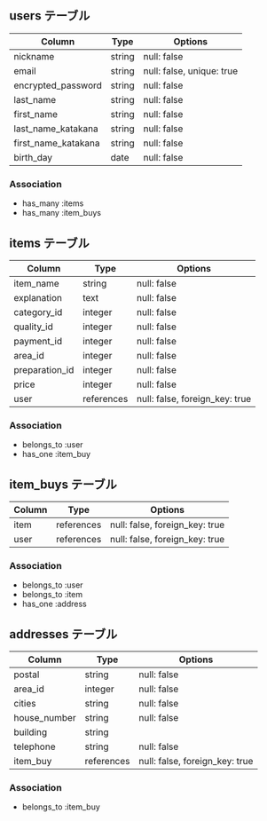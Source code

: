 ## users テーブル

| Column              | Type   | Options                   |
| ------------------- | ------ | ------------------------- |
| nickname            | string | null: false               |
| email               | string | null: false, unique: true | 
| encrypted_password  | string | null: false               |
| last_name           | string | null: false               |
| first_name          | string | null: false               |
| last_name_katakana  | string | null: false               |
| first_name_katakana | string | null: false               |
| birth_day           | date   | null: false               |

### Association
- has_many :items
- has_many :item_buys

## items テーブル

| Column         | Type       | Options                        |
| -------------- | ---------- | ------------------------------ |
| item_name      | string     | null: false                    |
| explanation    | text       | null: false                    |
| category_id    | integer    | null: false                    |
| quality_id     | integer    | null: false                    |
| payment_id     | integer    | null: false                    |
| area_id        | integer    | null: false                    |
| preparation_id | integer    | null: false                    |
| price          | integer    | null: false                    |
| user           | references | null: false, foreign_key: true |

### Association

- belongs_to :user
- has_one :item_buy

## item_buys テーブル

| Column | Type       | Options                        |
| ------ | ---------- | ------------------------------ |
| item   | references | null: false, foreign_key: true |
| user   | references | null: false, foreign_key: true |

### Association

- belongs_to :user
- belongs_to :item
- has_one :address

## addresses テーブル

| Column       | Type       | Options                        |
| ------------ | ---------- | ------------------------------ |
| postal       | string     | null: false                    |
| area_id      | integer    | null: false                    |
| cities       | string     | null: false                    |
| house_number | string     | null: false                    |
| building     | string     |                                |
| telephone    | string     | null: false                    |
| item_buy     | references | null: false, foreign_key: true |

### Association

- belongs_to :item_buy
